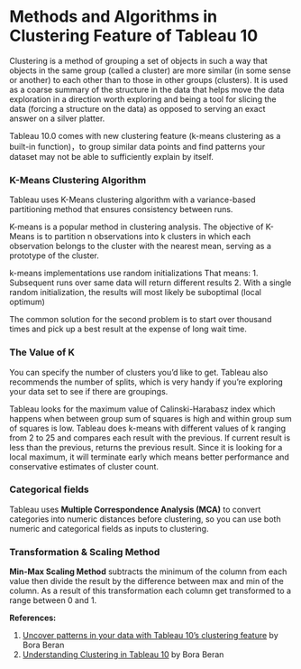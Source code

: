 
# Methods and Algorithms in Clustering Feature of Tableau 10

Clustering is a method of grouping a set of objects in such a way that objects in the same group (called a cluster) are more similar (in some sense or another) to each other than to those in other groups (clusters). It is used as a coarse summary of the structure in the data that helps move the data exploration in a direction worth exploring and being a tool for slicing the data (forcing a structure on the data) as opposed to serving an exact answer on a silver platter.
<p>Tableau 10.0 comes with new clustering feature (k-means clustering as a built-in function)，to group similar data points and find patterns your dataset may not be able to sufficiently explain by itself. 

### K-Means Clustering Algorithm

Tableau uses K-Means clustering algorithm with a variance-based partitioning method that ensures consistency between runs.

K-means is a popular method in clustering analysis. The objective of K-Means is to partition n observations into k clusters in which each observation belongs to the cluster with the nearest mean, serving as a prototype of the cluster.

<p>k-means implementations use random initializations 
That means:
1. Subsequent runs over same data will return different results
2. With a single random initialization, the results will most likely be suboptimal (local optimum)

<p>The common solution for the second problem is to start over thousand times and pick up a best result at the expense of long wait time. 

### The Value of K
You can specify the number of clusters you’d like to get. Tableau also recommends the number of splits, which is very handy if you’re exploring your data set to see if there are groupings.

Tableau looks for the maximum value of Calinski-Harabasz index which happens when between group sum of squares is high and within group sum of squares is low.
Tableau does k-means with different values of k ranging from 2 to 25 and compares each result with the previous. If current result is less than the previous, returns the previous result. Since it is looking for a local maximum, it will terminate early which means better performance and conservative estimates of cluster count.

### Categorical fields
Tableau uses **Multiple Correspondence Analysis (MCA)** to convert categories into numeric distances before clustering, so you can use both numeric and categorical fields as inputs to clustering.

### Transformation & Scaling Method
**Min-Max Scaling Method** subtracts the minimum of the column from each value then divide the result by the difference between max and min of the column. As a result of this transformation each column get transformed to a range between 0 and 1.



**References:**

1. [Uncover patterns in your data with Tableau 10’s clustering feature](https://www.tableau.com/about/blog/2016/7/uncover-patterns-your-data-tableau-10s-clustering-feature-56373) by Bora Beran
2. [Understanding Clustering in Tableau 10](https://boraberan.wordpress.com/2016/07/19/understanding-clustering-in-tableau-10/) by Bora Beran